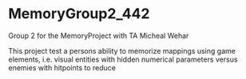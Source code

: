 # MemoryGroup2_442

Group 2 for the MemoryProject with TA Micheal Wehar

This project test a persons ability to memorize mappings using game elements, i.e. visual entities with hidden numerical parameters versus enemies with hitpoints to reduce
